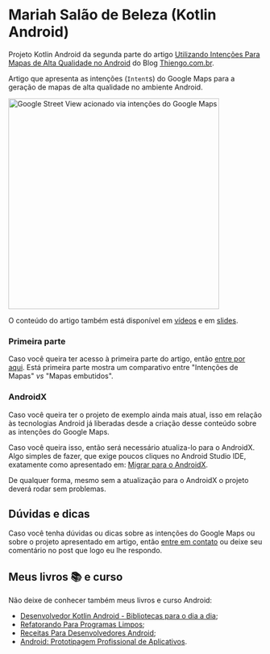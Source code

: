 # Mariah Salão de Beleza (Kotlin Android)

Projeto Kotlin Android da segunda parte do artigo [Utilizando Intenções Para Mapas de Alta Qualidade no Android](https://www.thiengo.com.br/utilizando-intencoes-para-mapas-de-alta-qualidade-no-android#title-21) do Blog [Thiengo.com.br](https://www.thiengo.com.br).

Artigo que apresenta as intenções (`Intent`s) do Google Maps para a geração de mapas de alta qualidade no ambiente Android.

<img src="https://www.thiengo.com.br/img/post/normal/rifb9jvvr8lodfe5oba26mf6b1bffde681884607929725ad077cdfc997.jpg" height="418" alt="Google Street View acionado via intenções do Google Maps">

O conteúdo do artigo também está disponível em [vídeos](https://www.thiengo.com.br/utilizando-intencoes-para-mapas-de-alta-qualidade-no-android#title-32) e em [slides](https://www.thiengo.com.br/utilizando-intencoes-para-mapas-de-alta-qualidade-no-android#title-31).

### Primeira parte

Caso você queira ter acesso à primeira parte do artigo, então [entre por aqui](https://www.thiengo.com.br/utilizando-intencoes-para-mapas-de-alta-qualidade-no-android#title-01). Está primeira parte mostra um comparativo entre "Intenções de Mapas" *vs* "Mapas embutidos".

### AndroidX

Caso você queira ter o projeto de exemplo ainda mais atual, isso em relação às tecnologias Android já liberadas desde a criação desse conteúdo sobre as intenções do Google Maps.

Caso você queira isso, então será necessário atualiza-lo para o AndroidX. Algo simples de fazer, que exige poucos cliques no Android Studio IDE, exatamente como apresentado em: [Migrar para o AndroidX](https://developer.android.com/jetpack/androidx/migrate?hl=pt-br).

De qualquer forma, mesmo sem a atualização para o AndroidX o projeto deverá rodar sem problemas.

## Dúvidas e dicas

Caso você tenha dúvidas ou dicas sobre as intenções do Google Maps ou sobre o projeto apresentado em artigo, então [entre em contato](https://www.thiengo.com.br/contato) ou deixe seu comentário no post que logo eu lhe respondo.

## Meus livros 📚 e curso

Não deixe de conhecer também meus livros e curso Android:

- [Desenvolvedor Kotlin Android - Bibliotecas para o dia a dia](https://www.thiengo.com.br/livro-desenvolvedor-kotlin-android);
- [Refatorando Para Programas Limpos](https://www.thiengo.com.br/livro-refatorando-para-programas-limpos);
- [Receitas Para Desenvolvedores Android](https://www.thiengo.com.br/livro-receitas-para-desenvolvedores-android);
- [Android: Prototipagem Profissional de Aplicativos](https://www.udemy.com/course/android-prototipagem-profissional-de-aplicativos/?locale=pt_BR&persist_locale=).
